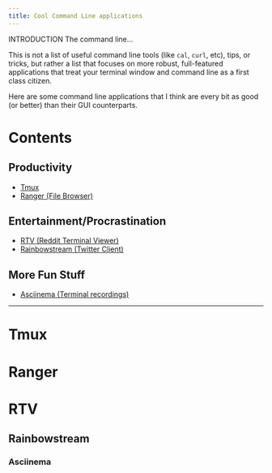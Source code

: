 ```yaml
---
title: Cool Command Line applications
---
```


INTRODUCTION
The command line...

This is not a list of useful command line tools (like `cal`, `curl`, etc), tips,
or tricks, but rather a list that focuses on more robust, full-featured applications
that treat your terminal window and command line as a first class citizen.

Here are some command line applications that I think are every bit as good (or
better) than their GUI counterparts.

# Contents

## Productivity
* [Tmux](#tmux)
* [Ranger (File Browser)](#ranger)

## Entertainment/Procrastination
* [RTV (Reddit Terminal Viewer)](#rtv)
* [Rainbowstream (Twitter Client)](#rainbowstream)

## More Fun Stuff
* [Asciinema (Terminal recordings)](#asciinema)

---

# Tmux

# Ranger

# RTV

## Rainbowstream

### Asciinema

